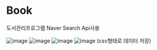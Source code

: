 # Book
도서관리프로그램
Naver Search Api사용

![image](https://user-images.githubusercontent.com/94959724/204711705-16c8c95e-d018-4071-ad32-4852936759fa.png)
![image](https://user-images.githubusercontent.com/94959724/204711999-4c5c251a-ed3d-4c45-9522-27f3d05a0c2f.png)
![image](https://user-images.githubusercontent.com/94959724/204712067-24b0291c-7d75-4575-ac95-e01889420b6d.png)
![image](https://user-images.githubusercontent.com/94959724/204712456-826f8a0a-6104-41da-aff7-3fca4efe77b8.png)
(csv형태로 데이터 저장)
